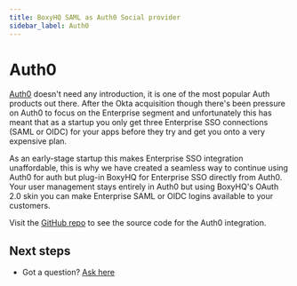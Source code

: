 ```yaml
---
title: BoxyHQ SAML as Auth0 Social provider
sidebar_label: Auth0
---
```


# Auth0

[Auth0](https://auth0.com) doesn't need any introduction, it is one of the most popular Auth products out there. After the Okta acquisition though there's been pressure on Auth0 to focus on the Enterprise segment and unfortunately this has meant that as a startup you only get three Enterprise SSO connections (SAML or OIDC) for your apps before they try and get you onto a very expensive plan.

As an early-stage startup this makes Enterprise SSO integration unaffordable, this is why we have created a seamless way to continue using Auth0 for auth but plug-in BoxyHQ for Enterprise SSO directly from Auth0. Your user management stays entirely in Auth0 but using BoxyHQ's OAuth 2.0 skin you can make Enterprise SAML or OIDC logins available to your customers.

Visit the [GitHub repo](https://github.com/boxyhq/jackson-examples/tree/main/apps/auth0-user-store) to see the source code for the Auth0 integration.

## Next steps

- Got a question? [Ask here](https://discord.gg/uyb7pYt4Pa)
